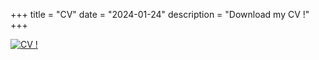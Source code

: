 +++
title = "CV"
date = "2024-01-24"
description = "Download my CV !"
+++

[![CV !](/img/CV.png)](/document/CV_Savinien_Barbotaud.pdf)
